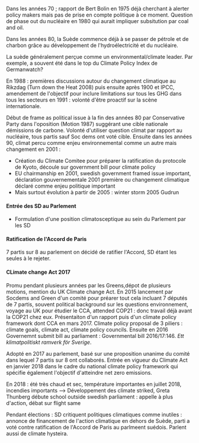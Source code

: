 Dans les années 70 ; rapport de Bert Bolin en 1975 déjà cherchant à alerter policy makers mais pas de prise en compte politique à ce moment. Question de phase out du nucléaire en 1980 qui aurait impliquer subsitution par coal and oil. 

Dans les années 80, la Suède commence déjà à se passer de pétrole et de charbon grâce au développement de l'hydroélectricité et du nucléaire. 

La suède généralement perçue comme un environmental/climate leader. Par exemple, a souvent été dans le top du Climate Policy Index de Germanwatch? 


En 1988 : premières discussions autour du changement climatique au Rikzdag (Turn down the Heat 2008) puis ensuite après 1900 et IPCC, amendement de l'objectif pour inclure limitations sur tous les GHG dans tous les secteurs en 1991 : volonté d'être proactif sur la scène internationale. 

Début de frame as political issue à la fin des années 80 par Conservative Party dans l'oposition (Motion 1987) suggérant une cible nationale démissions de carbone. Volonté d'utiliser question climat par rapport au nucléaire, tous partis sauf Soc dems ont voté cible. Ensuite dans les années 90, climat percu comme enjeu environnemental comme un autre mais changement en 2001 : 

- Création du Climate Comitee pour préparer la ratification du protocole de Kyoto, découle sur government bill pour climate policy
- EU chairmanship en 2001, swedish government framed issue important, déclaration gouvernementale 2001 première ou changement climatique déclaré comme enjeu politique important
- Mais surtout évolution à partir de 2005 : winter storm 2005 Gudrun


#### Entrée des SD au Parlement

- Formulation d'une position climatosceptique au sein du Parlement par les SD


#### Ratification de l'Accord de Paris

7 partis sur 8 au parlement on décidé de ratifier l'Accord, SD étant les seules à le rejeter. 

#### CLimate change Act 2017

Promu pendant plusieurs années par les Greens,dépot de plusieurs motions, mention du UK Climate change Act. En 2015 lancement par Socdems and Green d'un comité pour préarer tout cela incluant 7 députés de 7 partis, souvent political background sur les questions environnement, voyage au UK pour étudier le CCA, attended COP21 : donc travail déjà avant la COP21 chez eux. Présentaiton d'un rapport puis d'un climate policy framework dont CCA en mars 2017. Climate policy proposal de 3 piliers : climate goals, climate act, climate policy councils. Ensuite en 2016 Governemnt submit bill au parliament : Governmental bill 2016/17:146. _Ett klimatpolitiskt ramverk för Sverige_.

Adopté en 2017 au parlement, basé sur une proposition unanime du comité dans lequel 7 partis sur 8 ont collaborés. 
Entrée en vigueur du Climate Act en janvier 2018 dans le cadre du national climate policy framework qui spécifie également l'objectif d'atteindre net zero emissions. 

En 2018 : été très chaud et sec, température importantes en juillet 2018, incendies importants --> Développement des climate striked, Greta Thunberg débute school outside swedish parliament : appelle à plus d'action, débat sur flight same

Pendant élections : SD critiquent politiques climatiques comme inutiles : annonce de financement de l'action climatique en dehors de Suède, parti a voté contre ratification de l'Accord de Paris au parlmeent suédois. Parlent aussi de climate hysteira. 